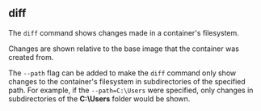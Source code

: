 ## diff

The `diff` command shows changes made in a container's filesystem. 

Changes are shown relative to the base image that the container was created from. 

The `--path` flag can be added to make the `diff` command only show changes to the container's filesystem in subdirectories of the specified path. For example, if the `--path=C:\Users` were specified, only changes in subdirectories of the **C:\Users** folder would be shown. 